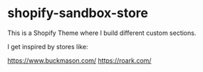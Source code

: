 # shopify-sandbox-store

This is a Shopify Theme where I build different custom sections.

I get inspired by stores like:

https://www.buckmason.com/
https://roark.com/
